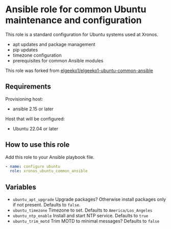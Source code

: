 # Ansible role for common Ubuntu maintenance and configuration

This role is a standard configuration for Ubuntu systems used at Xronos.

- apt updates and package management
- pip updates
- timezone configuration
- prerequisites for common Ansible modules

This role was forked from [elgeeko1/elgeeko1-ubuntu-common-ansible](https://github.com/elgeeko1/elgeeko1-ubuntu-common-ansible)

## Requirements
Provisioning host:

- ansible 2.15 or later

Host that will be configured:

- Ubuntu 22.04 or later

## How to use this role

Add this role to your Ansible playbook file.

```yaml
- name: configure ubuntu
  role: xronos_ubuntu_common_ansible
```

## Variables

- `ubuntu_apt_upgrade` Upgrade packages? Otherwise install packages only if not present. Defaults to `false`.
- `ubuntu_timezone` Timezone to set. Defaults to `America/Los_Angeles`
- `ubuntu_ntp_enable` Install and start NTP service. Defaults to `true`
- `ubuntu_trim_motd` Trim MOTD to minimal messages? Defaults to `false`
